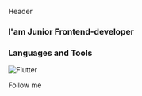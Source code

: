 Header

### I'am Junior Frontend-developer

### Languages and Tools

![Flutter](https://img.shields.io/badge/-Flutter-<inactive>?style=for-the-badge&logo=Telegram)

Follow me
